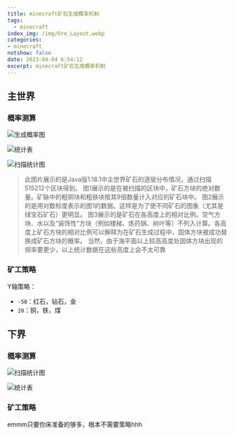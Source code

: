 ```yaml
---
title: minecraft矿石生成概率机制
tags:
  - minecraft
index_img: /img/Ore_Layout.webp
categories:
- minecraft
notshow: false
date: 2023-04-04 6:54:12
excerpt: minecraft矿石生成概率机制
---
```

## 主世界
### 概率测算
![生成概率图](1.18_ore_distribution.webp)

![统计表](QQ截图20230404170706.png)

![扫描统计图](OreDistribution_1-18-1_Simplified.webp)

> 此图片展示的是Java版1.18.1中主世界矿石的逐层分布情况，通过扫描515212个区块得到。
> 图1展示的是在被扫描的区块中，矿石方块的绝对数量。矿脉中的粗铜块和粗铁块按其9倍数量计入对应的矿石块中。
> 图2展示的是用对数标度表示的图1的数据。这样是为了使不同矿石的图象（尤其是绿宝石矿石）更明显。
> 图3展示的是矿石在各高度上的相对比例。空气方块、水以及“装饰性”方块（例如楼梯、炼药锅、树叶等）不列入计算。各高度上矿石方块的相对比例可以解释为在矿石生成过程中，固体方块被成功替换成矿石方块的概率。
> 当然，由于海平面以上较高高度处固体方块出现的频率要更少，以上统计数据在这些高度上会不太可靠

### 矿工策略

Y轴策略：
+ `-50`：红石，钻石，金
+ `20`：铜，铁，煤


## 下界
### 概率测算
![扫描统计图](Ancient_Debris_Spawn_Rate_Per_Layer.webp)

![统计表](QQ截图20230404170559.png)

### 矿工策略
emmm只要你床准备的够多，根本不需要策略hhh
